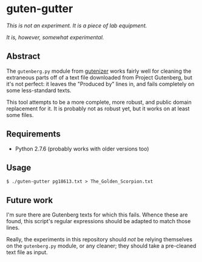 guten-gutter
============

_This is not an experiment.  It is a piece of lab equipment._

_It is, however, somewhat experimental._

Abstract
--------

The `gutenberg.py` module from [gutenizer](https://github.com/okfn/gutenizer/)
works fairly well for cleaning the extraneous parts off of a text file
downloaded from Project Gutenberg, but it's not perfect: it leaves the
"Produced by" lines in, and fails completely on some less-standard texts.

This tool attempts to be a more complete, more robust, and public domain
replacement for it.  It is probably not as robust yet, but it works on at
least some files. 

Requirements
------------

*   Python 2.7.6 (probably works with older versions too)

Usage
-----

    $ ./guten-gutter pg18613.txt > The_Golden_Scorpion.txt

Future work
-----------

I'm sure there are Gutenberg texts for which this fails.  Whence these are
found, this script's regular expressions should be adapted to match those
lines.

Really, the experiments in this repository should *not* be relying themselves
on the `gutenberg.py` module, or any cleaner; they should take a pre-cleaned
text file as input.
